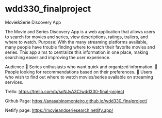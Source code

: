 # wdd330_finalproject

Movie&Serie Discovery App

The Movie and Series Discovery App is a web application that allows users to search for movies and series, view descriptions, ratings, trailers, and where to watch.
Purpose: With the many streaming platforms available, many people have trouble finding where to watch their favorite movies and series. This app aims to centralize this information in one place, making searching easier and improving the user experience.

Audience
 Series enthusiasts who want quick and organized information.
 People looking for recommendations based on their preferences.
 Users who wish to find out where to watch movies/series available on streaming services.

Trello:
https://trello.com/b/soNJvA3C/wdd330-final-project

Github Page:
https://anasabinomonteiro.github.io/wdd330_finalproject/

Netlify page:
https://movieandseriesearch.netlify.app/

